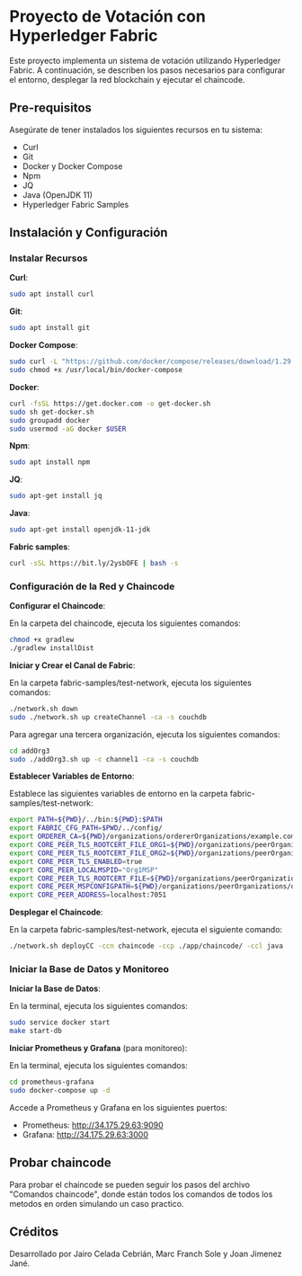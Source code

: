 # Proyecto de Votación con Hyperledger Fabric

Este proyecto implementa un sistema de votación utilizando Hyperledger Fabric. A continuación, se describen los pasos necesarios para configurar el entorno, desplegar la red blockchain y ejecutar el chaincode.

## Pre-requisitos

Asegúrate de tener instalados los siguientes recursos en tu sistema:

- Curl
- Git
- Docker y Docker Compose
- Npm
- JQ
- Java (OpenJDK 11)
- Hyperledger Fabric Samples

## Instalación y Configuración

### Instalar Recursos

**Curl**:
```bash
sudo apt install curl
```

**Git**:
```bash
sudo apt install git
```

**Docker Compose**:
```bash
sudo curl -L "https://github.com/docker/compose/releases/download/1.29.2/docker-compose-$(uname -s)-$(uname -m)" -o /usr/local/bin/docker-compose
sudo chmod +x /usr/local/bin/docker-compose
```

**Docker**:
```bash
curl -fsSL https://get.docker.com -o get-docker.sh
sudo sh get-docker.sh
sudo groupadd docker
sudo usermod -aG docker $USER
```

**Npm**:
```bash
sudo apt install npm
```

**JQ**:
```bash
sudo apt-get install jq
```

**Java**:
```bash
sudo apt-get install openjdk-11-jdk
```

**Fabric samples**:
```bash
curl -sSL https://bit.ly/2ysbOFE | bash -s
```
### Configuración de la Red y Chaincode

**Configurar el Chaincode**:  

En la carpeta del chaincode, ejecuta los siguientes comandos:
```bash
chmod +x gradlew
./gradlew installDist
```

**Iniciar y Crear el Canal de Fabric**:  

En la carpeta fabric-samples/test-network, ejecuta los siguientes comandos:
```bash
./network.sh down
sudo ./network.sh up createChannel -ca -s couchdb
```

Para agregar una tercera organización, ejecuta los siguientes comandos:
```bash
cd addOrg3
sudo ./addOrg3.sh up -c channel1 -ca -s couchdb
```

**Establecer Variables de Entorno**:  

Establece las siguientes variables de entorno en la carpeta fabric-samples/test-network:
```bash
export PATH=${PWD}/../bin:${PWD}:$PATH
export FABRIC_CFG_PATH=$PWD/../config/
export ORDERER_CA=${PWD}/organizations/ordererOrganizations/example.com/orderers/orderer.example.com/msp/tlscacerts/tlsca.example.com-cert.pem
export CORE_PEER_TLS_ROOTCERT_FILE_ORG1=${PWD}/organizations/peerOrganizations/org1.example.com/peers/peer0.org1.example.com/tls/ca.crt
export CORE_PEER_TLS_ROOTCERT_FILE_ORG2=${PWD}/organizations/peerOrganizations/org2.example.com/peers/peer0.org2.example.com/tls/ca.crt
export CORE_PEER_TLS_ENABLED=true
export CORE_PEER_LOCALMSPID="Org1MSP"
export CORE_PEER_TLS_ROOTCERT_FILE=${PWD}/organizations/peerOrganizations/org1.example.com/peers/peer0.org1.example.com/tls/ca.crt
export CORE_PEER_MSPCONFIGPATH=${PWD}/organizations/peerOrganizations/org1.example.com/users/Admin@org1.example.com/msp
export CORE_PEER_ADDRESS=localhost:7051
```

**Desplegar el Chaincode**:  

En la carpeta fabric-samples/test-network, ejecuta el siguiente comando:
```bash
./network.sh deployCC -ccn chaincode -ccp ./app/chaincode/ -ccl java
```

### Iniciar la Base de Datos y Monitoreo

**Iniciar la Base de Datos**:  

En la terminal, ejecuta los siguientes comandos:
```bash
sudo service docker start
make start-db
```

**Iniciar Prometheus y Grafana** (para monitoreo):  

En la terminal, ejecuta los siguientes comandos:
```bash
cd prometheus-grafana
sudo docker-compose up -d
```

Accede a Prometheus y Grafana en los siguientes puertos:
- Prometheus: http://34.175.29.63:9090
- Grafana: http://34.175.29.63:3000

## Probar chaincode  

Para probar el chaincode se pueden seguir los pasos del archivo "Comandos chaincode", donde están todos los comandos de todos los metodos en orden simulando un caso practico.

## Créditos

Desarrollado por Jairo Celada Cebrián, Marc Franch Sole y Joan Jimenez Jané.


